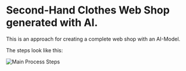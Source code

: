 # Second-Hand Clothes Web Shop generated with AI.

This is an approach for creating a complete web shop with an AI-Model.

The steps look like this:

![Main Process Steps](https://github.com/TobiasGleiter/second-hand-clothes-web-shop/blob/main/images/flowchart-main-process.png?raw=true)
